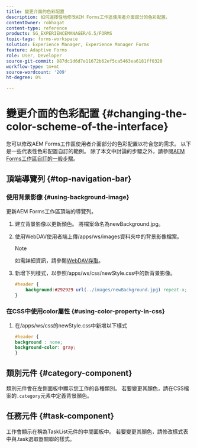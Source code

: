 ```yaml
---
title: 變更介面的色彩配置
description: 如何選擇性地修改AEM Forms工作區使用者介面部分的色彩配置。
contentOwner: robhagat
content-type: reference
products: SG_EXPERIENCEMANAGER/6.5/FORMS
topic-tags: forms-workspace
solution: Experience Manager, Experience Manager Forms
feature: Adaptive Forms
role: User, Developer
source-git-commit: 887dc1d6d7e11672b62ef5ca5463ea6181ff0320
workflow-type: tm+mt
source-wordcount: '209'
ht-degree: 0%

---
```


# 變更介面的色彩配置 {#changing-the-color-scheme-of-the-interface}

您可以修改AEM Forms工作區使用者介面部分的色彩配置以符合您的需求。 以下是一些代表性色彩配置自訂的範例。 除了本文中討論的步驟之外，請參閱[AEM Forms工作區自訂的一般步驟](/help/forms/using/generic-steps-html-workspace-customization.md)。

## 頂端導覽列 {#top-navigation-bar}

### 使用背景影像 {#using-background-image}

更新AEM Forms工作區頂端的導覽列。

1. 建立背景影像以更新顏色。 將檔案命名為newBackground.jpg。
1. 使用WebDAV使用者端上傳/apps/ws/images資料夾中的背景影像檔案。

   >[!NOTE]
   >
   >如需詳細資訊，請參閱[WebDAV存取](https://experienceleague.adobe.com/docs/experience-manager-65-2025/administering/contentmanagement/webdav-access.html?lang=en)。

1. 新增下列樣式，以參照/apps/ws/css/newStyle.css中的新背景影像。

   ```css
   #header {
       background:#292929 url(../images/newBackground.jpg) repeat-x;
   }
   ```

### 在CSS中使用color屬性 {#using-color-property-in-css}

1. 在/apps/ws/css的newStyle.css中新增以下樣式

   ```css
   #header {
   background : none;
   background-color: gray;
   }
   ```

## 類別元件 {#category-component}

類別元件會在左側面板中顯示您工作的各種類別。 若要變更其顏色，請在CSS檔案的`.category`元素中定義背景顏色。

## 任務元件 {#task-component}

工作會顯示在稱為TaskList元件的中間面板中。 若要變更其顏色，請修改樣式表中與.task選取器關聯的樣式。
